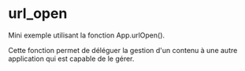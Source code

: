 # url_open
Mini exemple utilisant la fonction App.urlOpen().

Cette fonction permet de déléguer la gestion d'un contenu à une autre
application qui est capable de le gérer.
